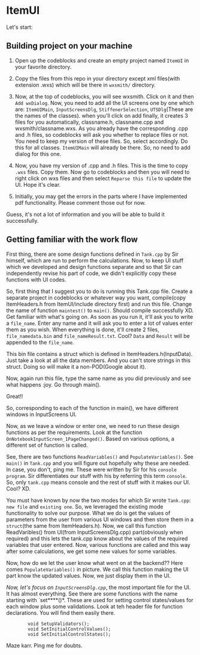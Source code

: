 # ItemUI

Let's start:

## Building project on your machine
1. Open up the codeblocks and create an empty project named `ItemUI` in your favorite directory.

2. Copy the files from this repo in your directory except xml files(with extension .wxs) which will be there in `wxsmith/` directory.

3. Now, at the top of codeblocks, you will see wxsmith. Click on it and then `Add wxDialog`. Now, you need to add all the UI screens one by one which are: `ItemUIMain`, `InputScreensDlg`, `StiffenerSelection`, `UTSDlg`(These are the names of the classes). when you'll click on add finally, it creates 3 files for you automatically, classname.h, classname.cpp and wxsmith/classname.wxs. As you already have the corresponding .cpp and .h files, so codeblocks will ask you whether to replace files or not. You need to keep my version of these files. So, select accordingly. Do this for all classes. `ItemUIMain` will already be there. So, no need to add dialog for this one.

4. Now, you have my version of .cpp and .h files. This is the time to copy `.wxs` files. Copy them. Now go to codeblocks and then you will need to right click on wxs files and then select `Reparse this file` to update the UI. Hope it's clear.

5. Initially, you may get the errors in the parts where I have implemented pdf functionality. Please comment those out for now.

Guess, it's not a lot of information and you will be able to build it successfully.

## Getting familiar with the work flow

First thing, there are some design functions defined in `Tank.cpp` by Sir himself, which are run to perform the calculations. Now, to keep UI stuff which we developed and design functions separate and so that Sir can independently revise his part of code, we didn't explicitly copy these functions with UI codes.

So, first thing that I suggest you to do is running this Tank.cpp file. Create a separate project in codeblocks or whatever way you want, compile(copy ItemHeaders.h from ItemUI/include directory first) and run this file. Change the name of function `maintest()` to `main()`. Should compile successfully XD. Get familiar with what's going on. As soon as you run it, it'll ask you to write a `file_name`. Enter any name and it will ask you to enter a lot of values enter them as you wish. When everything is done, it'll create 2 files, `file_namedata.bin` and `file_nameResult.txt`. Cool? `Data` and `Result` will be appended to the `file_name`.

This bin file contains a struct which is defined in ItemHeaders.h(InputData). Just take a look at all the data members. And you can't store strings in this struct. Doing so will make it a non-POD(Google about it).

Now, again run this file, type the same name as you did previously and see what happens :joy. Go through main().

Great!!

So, corresponding to each of the function in main(), we have different windows in InputScreens UI.

Now, as we leave a window or enter one, we need to run these design functions as per the requirements. Look at the function `OnNotebookInputScreen_1PageChanged()`. Based on various options, a different set of function is called.

See, there are two functions `ReadVariables()` and `PopulateVariables()`. See `main()` in `Tank.cpp` and you will figure out hopefully why these are needed. In case, you don't, ping me. These were written by Sir for his `console program`. Sir differentiates our stuff with his by referring this term `console`. So, only `tank.cpp` means console and the rest of stuff with it makes our UI. Cool? XD.

You must have known by now the two modes for which Sir wrote `Tank.cpp`: `new file` and `existing one`. So, we leveraged the existing mode functionality to solve our purpose. What we do is get the values of parameters from the user from various UI windows and then store them in a `struct`(the same from ItemHeaders.h). Now, we call this function ReadVaribles() from UI(from InputScreensDlg.cpp) part(obviously when required) and this lets the tank.cpp know about the values of the required variables that user entered. Now, various functions are called and this way after some calculations, we get some new values for some variables.

Now, how do we let the user know what went on at the backend?? Here comes `PopulateVariables()` in picture. We call this function making the UI part know the updated values. Now, we just display them in the UI.

*Now, let's focus on `InputScreensDlg.cpp`*, the most important file for the UI. It has almost everything. See there are some functions with the name starting with `set****()*. These are used for setting control states/values for each window plus some validations. Look at teh header file for function declarations. You will find them easily there.
```
        void SetupValidators();
        void SetInitialControlValues();
        void SetInitialControlStates();
```

Maze karr. Ping me for doubts.
